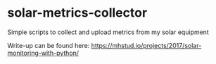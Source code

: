 # solar-metrics-collector
Simple scripts to collect and upload metrics from my solar equipment

Write-up can be found here: https://mhstud.io/projects/2017/solar-monitoring-with-python/

